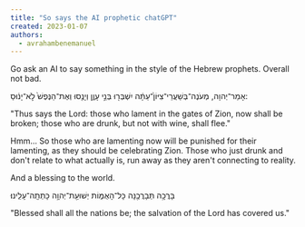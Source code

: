 ```yaml
---
title: "So says the AI prophetic chatGPT"
created: 2023-01-07
authors: 
  - avrahambenemanuel
---
```


Go ask an AI to say something in the style of the Hebrew prophets. Overall not bad.

אָמַר־יְהוָה, מְעֹנֶה־בְּשַׁעֲרֵי־צִיּוֹן֙־עַתָּ֔ה יִשְׁבְּר֖וּ בְּנֵ֣י עָוֶ֑ן וְיָנֻ֖סוּ וְאֶת־הַנֶּפֶשׁ֙ לֹ֣א־יָנ֔וּסַ:

"Thus says the Lord: those who lament in the gates of Zion, now shall be broken; those who are drunk, but not with wine, shall flee."

Hmm... So those who are lamenting now will be punished for their lamenting, as they should be celebrating Zion. Those who just drunk and don't relate to what actually is, run away as they aren't connecting to reality.

And a blessing to the world.

בָּרֲכָ֥ה תְּבָרֲכֶ֖נָּה כָּל־הָאֻמּ֑וֹת יְשׁוּעַ֖ת־יְהוָ֥ה כָּתְתָֽה־עָלֵֽינוּ׃

"Blessed shall all the nations be; the salvation of the Lord has covered us."
